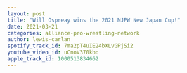 ```yaml
---
layout: post
title: "Will Ospreay wins the 2021 NJPW New Japan Cup!"
date: 2021-03-21
categories: alliance-pro-wrestling-network
author: lewis-carlan
spotify_track_id: 7ma2pT4uIE24bXLvGPjSi2
youtube_video_id: uCnoV370kbo
apple_track_id: 1000513834662
---
```

